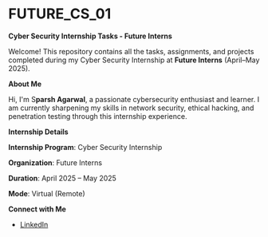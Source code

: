 # FUTURE_CS_01


**Cyber Security Internship Tasks - Future Interns**

Welcome!
This repository contains all the tasks, assignments, and projects completed during my Cyber Security Internship at **Future Interns** (April–May 2025).


**About Me**

Hi, I'm S**parsh Agarwal**, a passionate cybersecurity enthusiast and learner.
I am currently sharpening my skills in network security, ethical hacking, and penetration testing through this internship experience.


**Internship Details**

**Internship Program**: Cyber Security Internship

**Organization**: Future Interns

**Duration**: April 2025 – May 2025

**Mode**: Virtual (Remote)


**Connect with Me**

- [LinkedIn](https://www.linkedin.com/in/sparsh-agarwal-2b447a334/)
